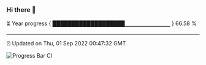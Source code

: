### Hi there 👋

⏳ Year progress { ███████████████████▁▁▁▁▁▁▁▁▁▁▁ } 66.58 %

---

⏰ Updated on Thu, 01 Sep 2022 00:47:32 GMT

![Progress Bar CI](https://github.com/Shyam-Makwana/GitHub-Actions-Demo/workflows/Progress%20Bar%20CI/badge.svg)
